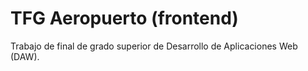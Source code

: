 # TFG Aeropuerto (frontend)

Trabajo de final de grado superior de Desarrollo de Aplicaciones Web (DAW).
